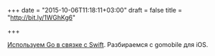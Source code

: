 +++
date = "2015-10-06T11:18:11+03:00"
draft = false
title = "http://bit.ly/1WGhKg6"

+++

<p><a href="http://bit.ly/1WGhKg6">Используем Go в связке с&nbsp;Swift</a>. Разбираемся с gomobile для iOS.</p>

